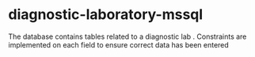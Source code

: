 # diagnostic-laboratory-mssql
The database contains tables related to a diagnostic lab . Constraints are implemented on each field to ensure correct data has been entered
